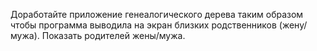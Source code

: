 Доработайте приложение генеалогического дерева таким образом чтобы программа выводила на экран близких родственников (жену/мужа).
Показать родителей жены/мужа.
